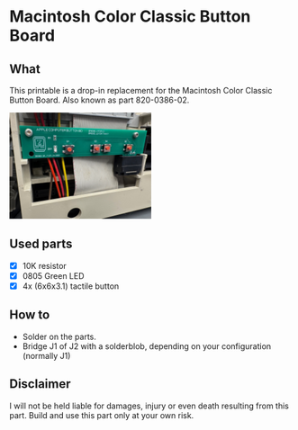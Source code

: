 # Macintosh Color Classic Button Board

## What

This printable is a drop-in replacement for the Macintosh Color Classic Button Board.
Also known as part 820-0386-02.

<img src="Images/board.jpg" width="50%">

## Used parts
- [x] 10K resistor
- [x] 0805 Green LED
- [x] 4x (6x6x3.1) tactile button

## How to
- Solder on the parts.
- Bridge J1 of J2 with a solderblob, depending on your configuration (normally J1)

## Disclaimer
I will not be held liable for damages, injury or even death resulting from this part. Build and use this part only at your own risk.

